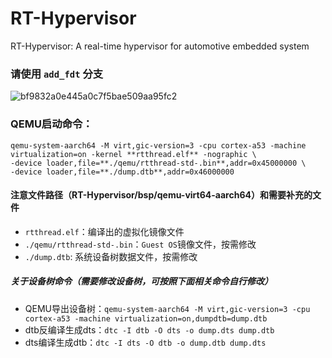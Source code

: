 # RT-Hypervisor
RT-Hypervisor: A real-time hypervisor for automotive embedded system

### 请使用 `add_fdt` 分支

![bf9832a0e445a0c7f5bae509aa95fc2](https://user-images.githubusercontent.com/18082255/215932583-5f6e4205-6807-448d-9d98-8884b24912aa.png)

### QEMU启动命令：
```
qemu-system-aarch64 -M virt,gic-version=3 -cpu cortex-a53 -machine virtualization=on -kernel **rtthread.elf** -nographic \
-device loader,file=**./qemu/rtthread-std-.bin**,addr=0x45000000 \
-device loader,file=**./dump.dtb**,addr=0x46000000
```
#### 注意文件路径（RT-Hypervisor/bsp/qemu-virt64-aarch64）和需要补充的文件
* `rtthread.elf`：编译出的虚拟化镜像文件
* `./qemu/rtthread-std-.bin`：`Guest OS`镜像文件，按需修改
* `./dump.dtb`: 系统设备树数据文件，按需修改

##### 关于设备树命令（需要修改设备树，可按照下面相关命令自行修改）
* QEMU导出设备树：`qemu-system-aarch64 -M virt,gic-version=3 -cpu cortex-a53 -machine virtualization=on,dumpdtb=dump.dtb`
* dtb反编译生成dts：`dtc -I dtb -O dts -o dump.dts dump.dtb`
* dts编译生成dtb：`dtc -I dts -O dtb -o dump.dtb dump.dts`
